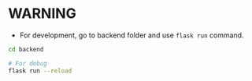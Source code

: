 # WARNING

- For development, go to backend folder and use `flask run` command.

```bash
cd backend

# For debug
flask run --reload
```